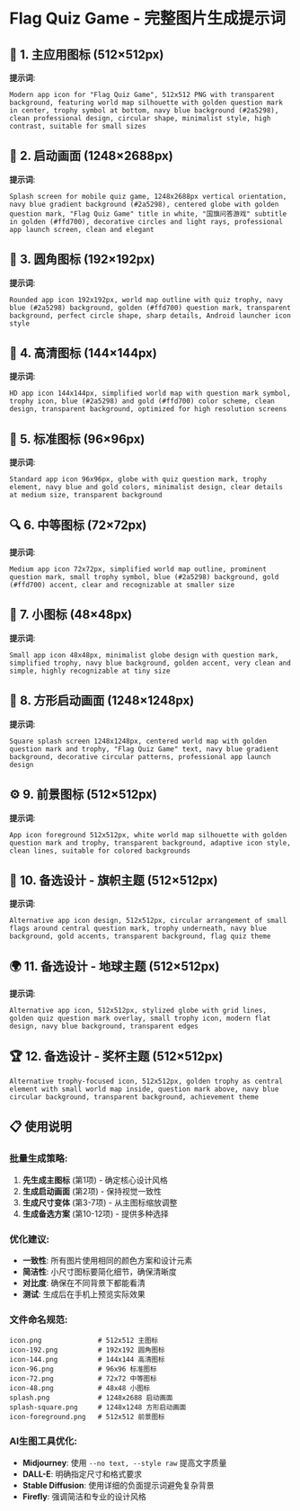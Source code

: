# Flag Quiz Game - 完整图片生成提示词

## 🎯 1. 主应用图标 (512×512px)
**提示词**:
```
Modern app icon for "Flag Quiz Game", 512x512 PNG with transparent background, featuring world map silhouette with golden question mark in center, trophy symbol at bottom, navy blue background (#2a5298), clean professional design, circular shape, minimalist style, high contrast, suitable for small sizes
```

## 📱 2. 启动画面 (1248×2688px)
**提示词**:
```
Splash screen for mobile quiz game, 1248x2688px vertical orientation, navy blue gradient background (#2a5298), centered globe with golden question mark, "Flag Quiz Game" title in white, "国旗问答游戏" subtitle in golden (#ffd700), decorative circles and light rays, professional app launch screen, clean and elegant
```

## 🔲 3. 圆角图标 (192×192px)
**提示词**:
```
Rounded app icon 192x192px, world map outline with quiz trophy, navy blue (#2a5298) background, golden (#ffd700) question mark, transparent background, perfect circle shape, sharp details, Android launcher icon style
```

## 📐 4. 高清图标 (144×144px)
**提示词**:
```
HD app icon 144x144px, simplified world map with question mark symbol, trophy icon, blue (#2a5298) and gold (#ffd700) color scheme, clean design, transparent background, optimized for high resolution screens
```

## 📱 5. 标准图标 (96×96px)
**提示词**:
```
Standard app icon 96x96px, globe with quiz question mark, trophy element, navy blue and gold colors, minimalist design, clear details at medium size, transparent background
```

## 🔍 6. 中等图标 (72×72px)
**提示词**:
```
Medium app icon 72x72px, simplified world map outline, prominent question mark, small trophy symbol, blue (#2a5298) background, gold (#ffd700) accent, clear and recognizable at smaller size
```

## 🔎 7. 小图标 (48×48px)
**提示词**:
```
Small app icon 48x48px, minimalist globe design with question mark, simplified trophy, navy blue background, golden accent, very clean and simple, highly recognizable at tiny size
```

## 🎨 8. 方形启动画面 (1248×1248px)
**提示词**:
```
Square splash screen 1248x1248px, centered world map with golden question mark and trophy, "Flag Quiz Game" text, navy blue gradient background, decorative circular patterns, professional app launch design
```

## ⚙️ 9. 前景图标 (512×512px)
**提示词**:
```
App icon foreground 512x512px, white world map silhouette with golden question mark and trophy, transparent background, adaptive icon style, clean lines, suitable for colored backgrounds
```

## 🎯 10. 备选设计 - 旗帜主题 (512×512px)
**提示词**:
```
Alternative app icon design, 512x512px, circular arrangement of small flags around central question mark, trophy underneath, navy blue background, gold accents, transparent background, flag quiz theme
```

## 🌍 11. 备选设计 - 地球主题 (512×512px)
**提示词**:
```
Alternative app icon, 512x512px, stylized globe with grid lines, golden quiz question mark overlay, small trophy icon, modern flat design, navy blue background, transparent edges
```

## 🏆 12. 备选设计 - 奖杯主题 (512×512px)
```
Alternative trophy-focused icon, 512x512px, golden trophy as central element with small world map inside, question mark above, navy blue circular background, transparent background, achievement theme
```

## 📋 使用说明

### 批量生成策略:
1. **先生成主图标** (第1项) - 确定核心设计风格
2. **生成启动画面** (第2项) - 保持视觉一致性
3. **生成尺寸变体** (第3-7项) - 从主图标缩放调整
4. **生成备选方案** (第10-12项) - 提供多种选择

### 优化建议:
- **一致性**: 所有图片使用相同的颜色方案和设计元素
- **简洁性**: 小尺寸图标要简化细节，确保清晰度
- **对比度**: 确保在不同背景下都能看清
- **测试**: 生成后在手机上预览实际效果

### 文件命名规范:
```
icon.png              # 512x512 主图标
icon-192.png          # 192x192 圆角图标  
icon-144.png          # 144x144 高清图标
icon-96.png           # 96x96 标准图标
icon-72.png           # 72x72 中等图标
icon-48.png           # 48x48 小图标
splash.png            # 1248x2688 启动画面
splash-square.png     # 1248x1248 方形启动画面
icon-foreground.png   # 512x512 前景图标
```

### AI生图工具优化:
- **Midjourney**: 使用 `--no text, --style raw` 提高文字质量
- **DALL-E**: 明确指定尺寸和格式要求  
- **Stable Diffusion**: 使用详细的负面提示词避免复杂背景
- **Firefly**: 强调简洁和专业的设计风格